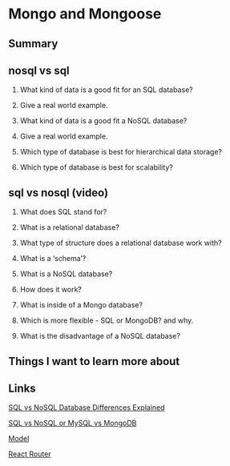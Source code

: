 # Mongo and Mongoose

## Summary

## nosql vs sql
1. What kind of data is a good fit for an SQL database?

2. Give a real world example.

3. What kind of data is a good fit a NoSQL database?

4. Give a real world example.

5. Which type of database is best for hierarchical data storage?

6. Which type of database is best for scalability?

## sql vs nosql (video)
1. What does SQL stand for?

2. What is a relational database?

3. What type of structure does a relational database work with?

4. What is a ‘schema’?

5. What is a NoSQL database?

6. How does it work?

7. What is inside of a Mongo database?

8. Which is more flexible - SQL or MongoDB? and why.

9. What is the disadvantage of a NoSQL database?

## Things I want to learn more about

## Links
[SQL vs NoSQL Database Differences Explained](https://www.thegeekstuff.com/2014/01/sql-vs-nosql-db/?utm_source=tuicool)

[SQL vs NoSQL or MySQL vs MongoDB](https://www.youtube.com/watch?v=ZS_kXvOeQ5Y)

[Model](https://mongoosejs.com/docs/api.html#Model)

[React Router](https://v5.reactrouter.com/web/api/BrowserRouter)
